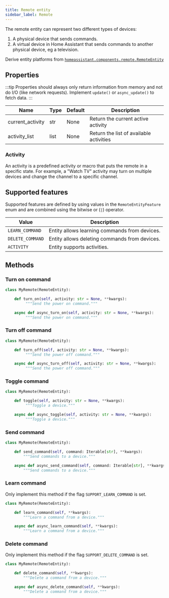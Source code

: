 ```yaml
---
title: Remote entity
sidebar_label: Remote
---
```


The remote entity can represent two different types of devices:

1. A physical device that sends commands.
2. A virtual device in Home Assistant that sends commands to another physical device, eg a television.

Derive entity platforms from [`homeassistant.components.remote.RemoteEntity`](https://github.com/home-assistant/home-assistant/blob/master/homeassistant/components/remote/__init__.py)

## Properties

:::tip
Properties should always only return information from memory and not do I/O (like network requests). Implement `update()` or `async_update()` to fetch data.
:::

| Name | Type | Default | Description
| ---- | ---- | ------- | -----------
| current_activity | str | None | Return the current active activity |
| activity_list | list | None | Return the list of available activities |

### Activity

An activity is a predefined activity or macro that puts the remote in a specific state. For example, a "Watch TV" activity may turn on multiple devices and change the channel to a specific channel.

## Supported features

Supported features are defined by using values in the `RemoteEntityFeature` enum
and are combined using the bitwise or (`|`) operator.

| Value            | Description                                   |
| ---------------- | --------------------------------------------- |
| `LEARN_COMMAND`  | Entity allows learning commands from devices. |
| `DELETE_COMMAND` | Entity allows deleting commands from devices. |
| `ACTIVITY`       | Entity supports activities.                   |

## Methods

### Turn on command

```python
class MyRemote(RemoteEntity):

    def turn_on(self, activity: str = None, **kwargs):
         """Send the power on command."""

    async def async_turn_on(self, activity: str = None, **kwargs):
         """Send the power on command."""
```

### Turn off command

```python
class MyRemote(RemoteEntity):

    def turn_off(self, activity: str = None, **kwargs):
         """Send the power off command."""

    async def async_turn_off(self, activity: str = None, **kwargs):
         """Send the power off command."""
```

### Toggle command

```python
class MyRemote(RemoteEntity):

    def toggle(self, activity: str = None, **kwargs):
         """Toggle a device."""

    async def async_toggle(self, activity: str = None, **kwargs):
         """Toggle a device."""
```

### Send command

```python
class MyRemote(RemoteEntity):

    def send_command(self, command: Iterable[str], **kwargs):
        """Send commands to a device."""

    async def async_send_command(self, command: Iterable[str], **kwargs):
        """Send commands to a device."""
```

### Learn command

Only implement this method if the flag `SUPPORT_LEARN_COMMAND` is set.

```python
class MyRemote(RemoteEntity):

    def learn_command(self, **kwargs):
        """Learn a command from a device."""

    async def async_learn_command(self, **kwargs):
        """Learn a command from a device."""
```

### Delete command

Only implement this method if the flag `SUPPORT_DELETE_COMMAND` is set.

```python
class MyRemote(RemoteEntity):

    def delete_command(self, **kwargs):
        """Delete a command from a device."""

    async def async_delete_command(self, **kwargs):
        """Delete a command from a device."""
```

